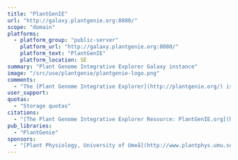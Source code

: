 ```yaml
---
title: "PlantGenIE"
url: "http://galaxy.plantgenie.org:8080/"
scope: "domain"
platforms:
  - platform_group: "public-server"
    platform_url: "http://galaxy.plantgenie.org:8080/"
    platform_text: "PlantGenIE"
    platform_location: SE
summary: "Plant Genome Integrative Explorer Galaxy instance"
image: "/src/use/plantgenie/plantgenie-logo.png"
comments:
  - "The [Plant Genome Integrative Explorer](http://plantgenie.org/) is a collection of interoperable web resources for searching, visualizing and analyzing genomics and transcriptomics data for different plant species."
user_support:
quotas:
  - "Storage quotas"
citations:
  - "[The Plant Genome Integrative Explorer Resource: PlantGenIE.org](https://doi.org/10.1111/nph.13557) by David Sundell, Chanaka Mannapperuma, Sergiu Netotea, Nicolas Delhomme, Yao-Cheng Lin, Andreas Sjödin, Yves Van de Peer, Stefan Jansson, Torgeir R. Hvidsten, Nathaniel R. Street, *New Phytologist* (July 2015), doi:10.1111/nph.13557"
pub_libraries:
  - "PlantGenie"
sponsors:
  - "[Plant Physiology, University of Umeå](http://www.plantphys.umu.se/)"
---
```

